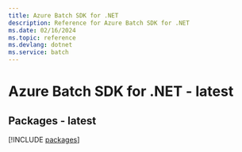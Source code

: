 ```yaml
---
title: Azure Batch SDK for .NET
description: Reference for Azure Batch SDK for .NET
ms.date: 02/16/2024
ms.topic: reference
ms.devlang: dotnet
ms.service: batch
---
```

# Azure Batch SDK for .NET - latest
## Packages - latest
[!INCLUDE [packages](batch-index.md)]